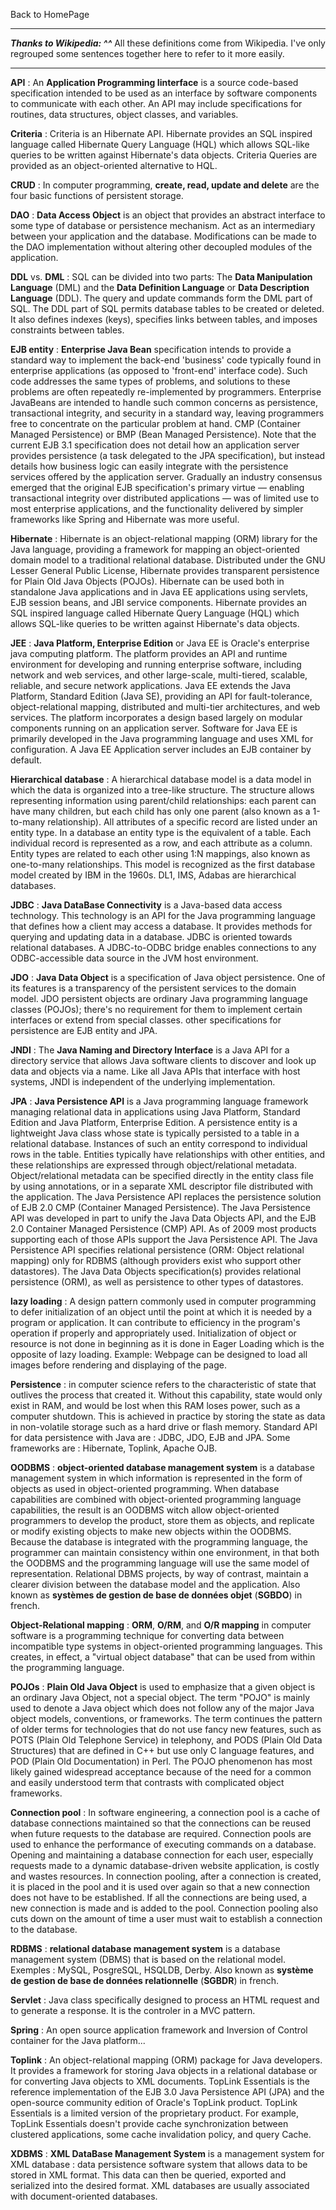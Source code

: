 Back to HomePage

---


_**Thanks to Wikipedia: ^^**_
All these definitions come from Wikipedia. I've only regrouped some sentences together here to refer to it more easily.


---


**API** : An **Application Programming Iinterface** is a source code-based specification intended to be used as an interface by software components to communicate with each other. An API may include specifications for routines, data structures, object classes, and variables.

**Criteria** : Criteria is an Hibernate API. Hibernate provides an SQL inspired language called Hibernate Query Language (HQL) which allows SQL-like queries to be written against Hibernate's data objects. Criteria Queries are provided as an object-oriented alternative to HQL.

**CRUD** : In computer programming, **create, read, update and delete** are the four basic functions of persistent storage.

**DAO** : **Data Access Object** is an object that provides an abstract interface to some type of database or persistence mechanism. Act as an intermediary between your application and the database. Modifications can be made to the DAO implementation without altering other decoupled modules of the application.

**DDL** vs. **DML** : SQL can be divided into two parts: The **Data Manipulation Language** (DML) and the **Data Definition Language** or **Data Description Language** (DDL). The query and update commands form the DML part of SQL. The DDL part of SQL permits database tables to be created or deleted. It also defines indexes (keys), specifies links between tables, and imposes constraints between tables.

**EJB entity** : **Enterprise Java Bean** specification intends to provide a standard way to implement the back-end 'business' code typically found in enterprise applications (as opposed to 'front-end' interface code). Such code addresses the same types of problems, and solutions to these problems are often repeatedly re-implemented by programmers. Enterprise JavaBeans are intended to handle such common concerns as persistence, transactional integrity, and security in a standard way, leaving programmers free to concentrate on the particular problem at hand. CMP (Container Managed Persistence) or BMP (Bean Managed Persistence). Note that the current EJB 3.1 specification does not detail how an application server provides persistence (a task delegated to the JPA specification), but instead details how business logic can easily integrate with the persistence services offered by the application server. Gradually an industry consensus emerged that the original EJB specification's primary virtue — enabling transactional integrity over distributed applications — was of limited use to most enterprise applications, and the functionality delivered by simpler frameworks like Spring and Hibernate was more useful.

**Hibernate** : Hibernate is an object-relational mapping (ORM) library for the Java language, providing a framework for mapping an object-oriented domain model to a traditional relational database. Distributed under the GNU Lesser General Public License, Hibernate provides transparent persistence for Plain Old Java Objects (POJOs). Hibernate can be used both in standalone Java applications and in Java EE applications using servlets, EJB session beans, and JBI service components. Hibernate provides an SQL inspired language called Hibernate Query Language (HQL) which allows SQL-like queries to be written against Hibernate's data objects.

**JEE** : **Java Platform, Enterprise Edition** or Java EE is Oracle's enterprise java computing platform. The platform provides an API and runtime environment for developing and running enterprise software, including network and web services, and other large-scale, multi-tiered, scalable, reliable, and secure network applications. Java EE extends the Java Platform, Standard Edition (Java SE), providing an API for fault-tolerance, object-relational mapping, distributed and multi-tier architectures, and web services. The platform incorporates a design based largely on modular components running on an application server. Software for Java EE is primarily developed in the Java programming language and uses XML for configuration. A Java EE Application server includes an EJB container by default.

**Hierarchical database** : A hierarchical database model is a data model in which the data is organized into a tree-like structure. The structure allows representing information using parent/child relationships: each parent can have many children, but each child has only one parent (also known as a 1-to-many relationship). All attributes of a specific record are listed under an entity type. In a database an entity type is the equivalent of a table. Each individual record is represented as a row, and each attribute as a column. Entity types are related to each other using 1:N mappings, also known as one-to-many relationships. This model is recognized as the first database model created by IBM in the 1960s. DL1, IMS, Adabas are hierarchical databases.

**JDBC** : **Java DataBase Connectivity** is a Java-based data access technology. This technology is an API for the Java programming language that defines how a client may access a database. It provides methods for querying and updating data in a database. JDBC is oriented towards relational databases. A JDBC-to-ODBC bridge enables connections to any ODBC-accessible data source in the JVM host environment.

**JDO** : **Java Data Object** is a specification of Java object persistence. One of its features is a transparency of the persistent services to the domain model. JDO persistent objects are ordinary Java programming language classes (POJOs); there's no requirement for them to implement certain interfaces or extend from special classes. other specifications for persistence are EJB entity and JPA.

**JNDI** : The **Java Naming and Directory Interface** is a Java API for a directory service that allows Java software clients to discover and look up data and objects via a name. Like all Java APIs that interface with host systems, JNDI is independent of the underlying implementation.

**JPA** : **Java Persistence API** is a Java programming language framework managing relational data in applications using Java Platform, Standard Edition and Java Platform, Enterprise Edition. A persistence entity is a lightweight Java class whose state is typically persisted to a table in a relational database. Instances of such an entity correspond to individual rows in the table. Entities typically have relationships with other entities, and these relationships are expressed through object/relational metadata. Object/relational metadata can be specified directly in the entity class file by using annotations, or in a separate XML descriptor file distributed with the application. The Java Persistence API replaces the persistence solution of EJB 2.0 CMP (Container Managed Persistence). The Java Persistence API was developed in part to unify the Java Data Objects API, and the EJB 2.0 Container Managed Persistence (CMP) API. As of 2009 most products supporting each of those APIs support the Java Persistence API. The Java Persistence API specifies relational persistence (ORM: Object relational mapping) only for RDBMS (although providers exist who support other datastores). The Java Data Objects specification(s) provides relational persistence (ORM), as well as persistence to other types of datastores.

**lazy loading** : A design pattern commonly used in computer programming to defer initialization of an object until the point at which it is needed by a program or application. It can contribute to efficiency in the program's operation if properly and appropriately used. Initialization of object or resource is not done in beginning as it is done in Eager Loading which is the opposite of lazy loading. Example: Webpage can be designed to load all images before rendering and displaying of the page.

**Persistence** : in computer science refers to the characteristic of state that outlives the process that created it. Without this capability, state would only exist in RAM, and would be lost when this RAM loses power, such as a computer shutdown. This is achieved in practice by storing the state as data in non-volatile storage such as a hard drive or flash memory. Standard API for data persistence with Java are : JDBC, JDO, EJB and JPA. Some frameworks are : Hibernate, Toplink, Apache OJB.

**OODBMS** : **object-oriented database management system** is a database management system in which information is represented in the form of objects as used in object-oriented programming. When database capabilities are combined with object-oriented programming language capabilities, the result is an OODBMS witch allow object-oriented programmers to develop the product, store them as objects, and replicate or modify existing objects to make new objects within the OODBMS. Because the database is integrated with the programming language, the programmer can maintain consistency within one environment, in that both the OODBMS and the programming language will use the same model of representation. Relational DBMS projects, by way of contrast, maintain a clearer division between the database model and the application. Also known as **systèmes de gestion de base de données objet** (**SGBDO**) in french.

**Object-Relational mapping** : **ORM**, **O/RM**, and **O/R mapping** in computer software is a programming technique for converting data between incompatible type systems in object-oriented programming languages. This creates, in effect, a "virtual object database" that can be used from within the programming language.

**POJOs** : **Plain Old Java Object** is used to emphasize that a given object is an ordinary Java Object, not a special object. The term "POJO" is mainly used to denote a Java object which does not follow any of the major Java object models, conventions, or frameworks. The term continues the pattern of older terms for technologies that do not use fancy new features, such as POTS (Plain Old Telephone Service) in telephony, and PODS (Plain Old Data Structures) that are defined in C++ but use only C language features, and POD (Plain Old Documentation) in Perl. The POJO phenomenon has most likely gained widespread acceptance because of the need for a common and easily understood term that contrasts with complicated object frameworks.

**Connection pool** : In software engineering, a connection pool is a cache of database connections maintained so that the connections can be reused when future requests to the database are required. Connection pools are used to enhance the performance of executing commands on a database. Opening and maintaining a database connection for each user, especially requests made to a dynamic database-driven website application, is costly and wastes resources. In connection pooling, after a connection is created, it is placed in the pool and it is used over again so that a new connection does not have to be established. If all the connections are being used, a new connection is made and is added to the pool. Connection pooling also cuts down on the amount of time a user must wait to establish a connection to the database.

**RDBMS** : **relational database management system** is a database management system (DBMS) that is based on the relational model. Exemples : MySQL, PosgreSQL, HSQLDB, Derby. Also known as **système de gestion de base de données relationnelle** (**SGBDR**) in french.

**Servlet** : Java class specifically designed to process an HTML request and to generate a response. It is the controler in a MVC pattern.

**Spring** : An open source application framework and Inversion of Control container for the Java platform...

**Toplink** : An object-relational mapping (ORM) package for Java developers. It provides a framework for storing Java objects in a relational database or for converting Java objects to XML documents. TopLink Essentials is the reference implementation of the EJB 3.0 Java Persistence API (JPA) and the open-source community edition of Oracle's TopLink product. TopLink Essentials is a limited version of the proprietary product. For example, TopLink Essentials doesn't provide cache synchronization between clustered applications, some cache invalidation policy, and query Cache.

**XDBMS** : **XML DataBase Management System** is a management system for XML database : data persistence software system that allows data to be stored in XML format. This data can then be queried, exported and serialized into the desired format. XML databases are usually associated with document-oriented databases.